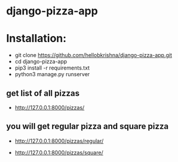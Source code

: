 # django-pizza-app

# Installation:

- git clone https://github.com/hellobkrishna/django-pizza-app.git
- cd django-pizza-app
- pip3 install -r requirements.txt
- python3 manage.py runserver

## get list of all pizzas
 - http://127.0.0.1:8000/pizzas/

## you will get regular pizza and square pizza
 - http://127.0.0.1:8000/pizzas/regular/

 - http://127.0.0.1:8000/pizzas/square/
